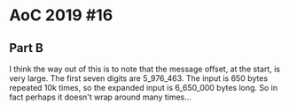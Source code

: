 # AoC 2019 #16

## Part B

I think the way out of this is to note that the message offset, at the start, is
very large. The first seven digits are 5_976_463. The input is 650 bytes
repeated 10k times, so the expanded input is 6_650_000 bytes long. So in fact
perhaps it doesn't wrap around many times...